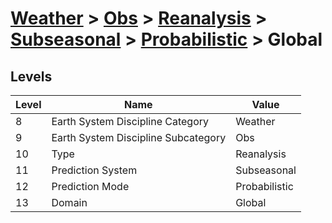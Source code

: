 # [Weather](../../../../..) > [Obs](../../../..) > [Reanalysis](../../..) > [Subseasonal](../..) > [Probabilistic](..) > Global

## Levels

| Level | Name | Value |
|-----|-----|-----|
| 8 | Earth System Discipline Category | Weather |
| 9 | Earth System Discipline Subcategory | Obs |
| 10 | Type | Reanalysis |
| 11 | Prediction System | Subseasonal |
| 12 | Prediction Mode | Probabilistic |
| 13 | Domain | Global |
